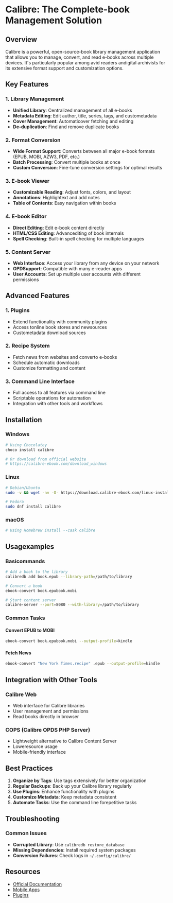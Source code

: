 # Calibre: The Complete-book Management Solution

## Overview
Calibre is a powerful, open-source-book library management application that allows you to manage, convert, and read e-books across multiple devices. It's particularly popular among avid readers andigital archivists for its extensive format support and customization options.

## Key Features

### 1. Library Management
- **Unified Library**: Centralized management of all e-books
- **Metadata Editing**: Edit author, title, series, tags, and custometadata
- **Cover Management**: Automaticover fetching and editing
- **De-duplication**: Find and remove duplicate books

### 2. Format Conversion
- **Wide Format Support**: Converts between all major e-book formats (EPUB, MOBI, AZW3, PDF, etc.)
- **Batch Processing**: Convert multiple books at once
- **Custom Conversion**: Fine-tune conversion settings for optimal results

### 3. E-book Viewer
- **Customizable Reading**: Adjust fonts, colors, and layout
- **Annotations**: Highlightext and add notes
- **Table of Contents**: Easy navigation within books

### 4. E-book Editor
- **Direct Editing**: Edit e-book content directly
- **HTML/CSS Editing**: Advancediting of book internals
- **Spell Checking**: Built-in spell checking for multiple languages

### 5. Content Server
- **Web Interface**: Access your library from any device on your network
- **OPDSupport**: Compatible with many e-reader apps
- **User Accounts**: Set up multiple user accounts with different permissions

## Advanced Features

### 1. Plugins
- Extend functionality with community plugins
- Access tonline book stores and newsources
- Custometadata download sources

### 2. Recipe System
- Fetch news from websites and converto e-books
- Schedule automatic downloads
- Customize formatting and content

### 3. Command Line Interface
- Full access to all features via command line
- Scriptable operations for automation
- Integration with other tools and workflows

## Installation

### Windows
```powershell
# Using Chocolatey
choco install calibre

# Or download from official website
# https://calibre-ebook.com/download_windows
```

### Linux
```bash
# Debian/Ubuntu
sudo -v && wget -nv -O- https://download.calibre-ebook.com/linux-installer.sh | sudo sh /dev/stdin

# Fedora
sudo dnf install calibre
```

### macOS
```bash
# Using Homebrew install --cask calibre
```

## Usagexamples

### Basicommands
```bash
# Add a book to the library
calibredb add book.epub --library-path=/path/to/library

# Convert a book
ebook-convert book.epubook.mobi

# Start content server
calibre-server --port=8080 --with-library=/path/to/library
```

### Common Tasks

#### Convert EPUB to MOBI
```bash
ebook-convert book.epubook.mobi --output-profile=kindle
```

#### Fetch News
```bash
ebook-convert "New York Times.recipe" .epub --output-profile=kindle
```

## Integration with Other Tools

### Calibre Web
- Web interface for Calibre libraries
- User management and permissions
- Read books directly in browser

### COPS (Calibre OPDS PHP Server)
- Lightweight alternative to Calibre Content Server
- Loweresource usage
- Mobile-friendly interface

## Best Practices

1. **Organize by Tags**: Use tags extensively for better organization
2. **Regular Backups**: Back up your Calibre library regularly
3. **Use Plugins**: Enhance functionality with plugins
4. **Customize Metadata**: Keep metadata consistent
5. **Automate Tasks**: Use the command line forepetitive tasks

## Troubleshooting

### Common Issues
- **Corrupted Library**: Use `calibredb restore_database`
- **Missing Dependencies**: Install required system packages
- **Conversion Failures**: Check logs in `~/.config/calibre/`

## Resources
- [Official Documentation](https://manual.calibre-ebook.com/)
- [Mobile Apps](https://calibre-ebook.com/download_ebookreader)
- [Plugins](https://www.mobileread.com/forums/forumdisplay.php?f=241)

